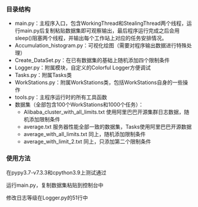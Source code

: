### 目录结构

- main.py：主程序入口，包含WorkingThread和StealingThread两个线程，运行main.py后复制粘贴数据集即可观察输出，最后程序运行完成之后会用sleep()阻塞两个线程，并输出每个工作站上对应的任务安排情况。
- Accumulation_histogram.py：可视化绘图（需要对程序输出数据进行特殊处理）
- Create_DataSet.py：在已有数据集的基础上随机添加四个限制条件
- Logger.py：附属模块，自定义的Colorful Logger方便调试
- Tasks.py：附属Tasks类
- WorkStations.py：附属WorkStations类，包括WorkStations自身的一些操作
- tools.py：主程序运行时的所有工具函数
- 数据集（全部包含100个WorkStations和1000个任务）：
  - Alibaba_cluster_with_all_limits.txt 使用阿里巴巴开源集群日志数据，随机添加限制条件
  - average.txt 服务器性能全部一致的数据集，Tasks使用阿里巴巴开源数据
  - average_with_all_limits.txt 同上，随机添加限制条件
  - average_with_limit_2.txt 同上，只添加第二个限制条件

### 使用方法

在pypy3.7-v7.3.3和cpython3.9上测试通过

运行main.py，复制数据集粘贴到控制台中

修改日志等级在Logger.py的51行中